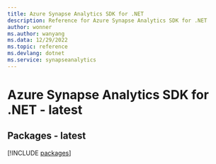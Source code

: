 ```yaml
---
title: Azure Synapse Analytics SDK for .NET
description: Reference for Azure Synapse Analytics SDK for .NET
author: wonner
ms.author: wanyang
ms.data: 12/29/2022
ms.topic: reference
ms.devlang: dotnet
ms.service: synapseanalytics
---
```

# Azure Synapse Analytics SDK for .NET - latest
## Packages - latest
[!INCLUDE [packages](synapse-analytics-index.md)]
